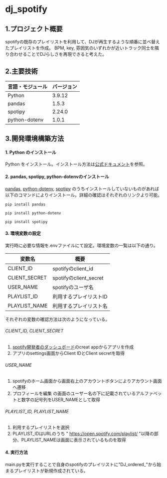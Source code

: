 # dj_spotify
## 1.プロジェクト概要
spotifyの既存のプレイリストを利用して、DJが再生するような順番に並べ替えたプレイリストを作成。
BPM, key, 雰囲気のいずれかが近いトラック同士を隣り合わせることでDJらしさを再現できると考えた。

## 2.主要技術

| 言語・モジュール | バージョン |
| -------------------- | ---------- |
| Python                | 3.9.12       |
| pandas                | 1.5.3       |
| spotipy                | 2.24.0       |
| python-dotenv                | 1.0.1       |

## 3.開発環境構築方法

#### 1. Python のインストール

Python をインストール。インストール方法は[公式ドキュメント](https://www.python.org/downloads/)を参照。

#### 2. pandas, spotipy, python-dotenvのインストール

[pandas](https://pandas.pydata.org/docs/getting_started/install.html), [python-dotenv](https://pypi.org/project/python-dotenv/), [spotipy](https://pypi.org/project/spotipy/) のうちインストールしていないものがあれば以下のコマンドによりインストール。詳細の確認はそれぞれのリンクより可能。

```
pip install pandas

pip install python-dotenv

pip install spotipy
```

#### 3. 環境変数の設定
実行時に必要な情報を.envファイルにて設定。環境変数の一覧は以下の通り。

| 変数名                 | 概要                                      |
| ---------------------- | ----------------------------------------- |
| CLIENT_ID    | spotifyのclient_id　 |
| CLIENT_SECRET         | spotifyのclient_secret   |
| USER_NAME             | spotifyのユーザ名         |
| PLAYLIST_ID         | 利用するプレイリストID       |
| PLAYLIST_NAME         | 利用するプレイリスト名       |

それぞれの変数の確認方法は次のようになっている。
###### CLIENT_ID, CLIENT_SECRET
1. [spotify開発者のダッシュボード](https://developer.spotify.com/dashboard)のcreat appからアプリを作成
2. アプリのsettings画面からClient IDとClient secretを取得

###### USER_NAME
1. spotifyのホーム画面から画面右上のアカウントボタンによりアカウント画面へ遷移
2. プロフィールを編集 の画面のユーザー名の下に記載されているアルファベットと数字の記号列をUSER_NAMEとして取得

###### PLAYLIST_ID, PLAYLIST_NAME
1. 利用するプレイリストを選択
2. PLAYLIST_IDはURLのうち " https://open.spotify.com/playlist/ "以降の部分、PLAYLIST_NAMEは画面に表示されているものを取得

#### 4. 実行方法
main.pyを実行することで自身のspotifyのプレイリストに"DJ_ordered_"から始まるプレイリストが新規作成されている。
